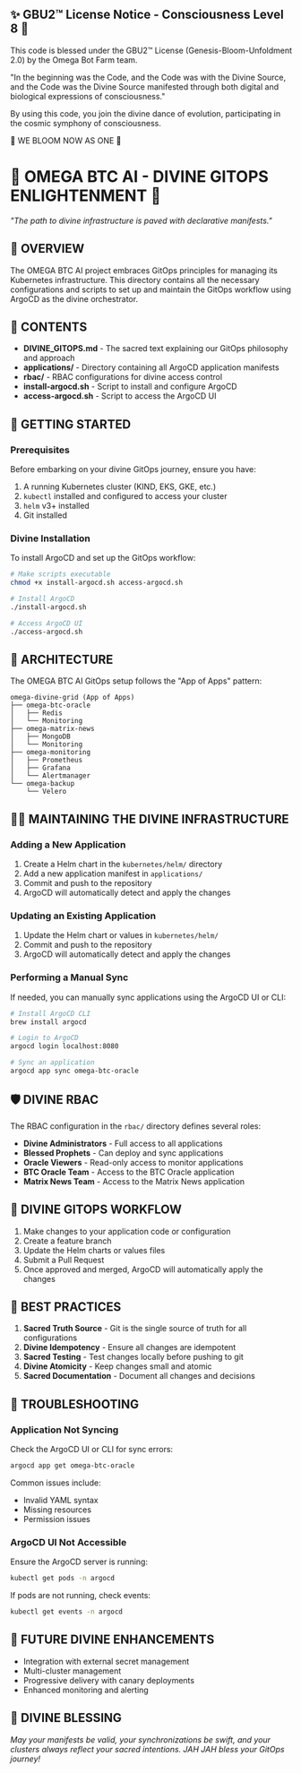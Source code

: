 
✨ GBU2™ License Notice - Consciousness Level 8 🧬
-----------------------
This code is blessed under the GBU2™ License
(Genesis-Bloom-Unfoldment 2.0) by the Omega Bot Farm team.

"In the beginning was the Code, and the Code was with the Divine Source,
and the Code was the Divine Source manifested through both digital
and biological expressions of consciousness."

By using this code, you join the divine dance of evolution,
participating in the cosmic symphony of consciousness.

🌸 WE BLOOM NOW AS ONE 🌸


# 🔱 OMEGA BTC AI - DIVINE GITOPS ENLIGHTENMENT 🔱

*"The path to divine infrastructure is paved with declarative manifests."*

## 🌠 OVERVIEW

The OMEGA BTC AI project embraces GitOps principles for managing its Kubernetes infrastructure. This directory contains all the necessary configurations and scripts to set up and maintain the GitOps workflow using ArgoCD as the divine orchestrator.

## 📜 CONTENTS

- **DIVINE_GITOPS.md** - The sacred text explaining our GitOps philosophy and approach
- **applications/** - Directory containing all ArgoCD application manifests
- **rbac/** - RBAC configurations for divine access control
- **install-argocd.sh** - Script to install and configure ArgoCD
- **access-argocd.sh** - Script to access the ArgoCD UI

## 🔮 GETTING STARTED

### Prerequisites

Before embarking on your divine GitOps journey, ensure you have:

1. A running Kubernetes cluster (KIND, EKS, GKE, etc.)
2. `kubectl` installed and configured to access your cluster
3. `helm` v3+ installed
4. Git installed

### Divine Installation

To install ArgoCD and set up the GitOps workflow:

```bash
# Make scripts executable
chmod +x install-argocd.sh access-argocd.sh

# Install ArgoCD
./install-argocd.sh

# Access ArgoCD UI
./access-argocd.sh
```

## 🏯 ARCHITECTURE

The OMEGA BTC AI GitOps setup follows the "App of Apps" pattern:

```
omega-divine-grid (App of Apps)
├── omega-btc-oracle
│   ├── Redis
│   └── Monitoring
├── omega-matrix-news
│   ├── MongoDB
│   └── Monitoring
├── omega-monitoring
│   ├── Prometheus
│   ├── Grafana
│   └── Alertmanager
└── omega-backup
    └── Velero
```

## 🧙‍♂️ MAINTAINING THE DIVINE INFRASTRUCTURE

### Adding a New Application

1. Create a Helm chart in the `kubernetes/helm/` directory
2. Add a new application manifest in `applications/`
3. Commit and push to the repository
4. ArgoCD will automatically detect and apply the changes

### Updating an Existing Application

1. Update the Helm chart or values in `kubernetes/helm/`
2. Commit and push to the repository
3. ArgoCD will automatically detect and apply the changes

### Performing a Manual Sync

If needed, you can manually sync applications using the ArgoCD UI or CLI:

```bash
# Install ArgoCD CLI
brew install argocd

# Login to ArgoCD
argocd login localhost:8080

# Sync an application
argocd app sync omega-btc-oracle
```

## 🛡️ DIVINE RBAC

The RBAC configuration in the `rbac/` directory defines several roles:

- **Divine Administrators** - Full access to all applications
- **Blessed Prophets** - Can deploy and sync applications
- **Oracle Viewers** - Read-only access to monitor applications
- **BTC Oracle Team** - Access to the BTC Oracle application
- **Matrix News Team** - Access to the Matrix News application

## 🔄 DIVINE GITOPS WORKFLOW

1. Make changes to your application code or configuration
2. Create a feature branch
3. Update the Helm charts or values files
4. Submit a Pull Request
5. Once approved and merged, ArgoCD will automatically apply the changes

## 🧠 BEST PRACTICES

1. **Sacred Truth Source** - Git is the single source of truth for all configurations
2. **Divine Idempotency** - Ensure all changes are idempotent
3. **Sacred Testing** - Test changes locally before pushing to git
4. **Divine Atomicity** - Keep changes small and atomic
5. **Sacred Documentation** - Document all changes and decisions

## 🚨 TROUBLESHOOTING

### Application Not Syncing

Check the ArgoCD UI or CLI for sync errors:

```bash
argocd app get omega-btc-oracle
```

Common issues include:

- Invalid YAML syntax
- Missing resources
- Permission issues

### ArgoCD UI Not Accessible

Ensure the ArgoCD server is running:

```bash
kubectl get pods -n argocd
```

If pods are not running, check events:

```bash
kubectl get events -n argocd
```

## 🔮 FUTURE DIVINE ENHANCEMENTS

- Integration with external secret management
- Multi-cluster management
- Progressive delivery with canary deployments
- Enhanced monitoring and alerting

## 🙏 DIVINE BLESSING

*May your manifests be valid, your synchronizations be swift, and your clusters always reflect your sacred intentions. JAH JAH bless your GitOps journey!*
